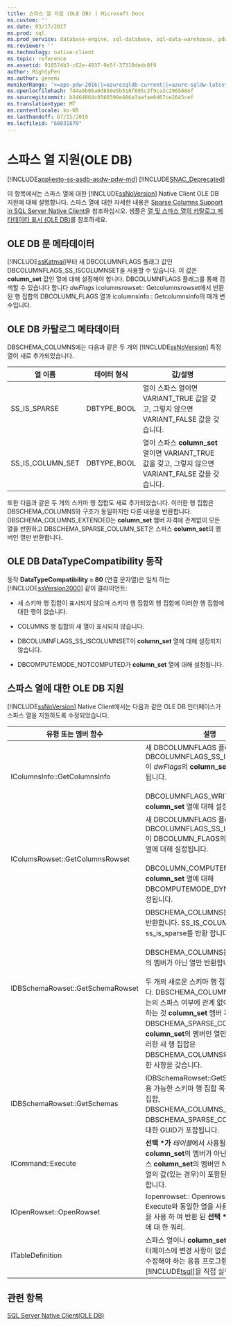 ```yaml
---
title: 스파스 열 지원 (OLE DB) | Microsoft Docs
ms.custom: ''
ms.date: 03/17/2017
ms.prod: sql
ms.prod_service: database-engine, sql-database, sql-data-warehouse, pdw
ms.reviewer: ''
ms.technology: native-client
ms.topic: reference
ms.assetid: 918574b3-c62e-4937-9e5f-37310dedc8f9
author: MightyPen
ms.author: genemi
monikerRange: '>=aps-pdw-2016||=azuresqldb-current||=azure-sqldw-latest||>=sql-server-2016||=sqlallproducts-allversions||>=sql-server-linux-2017||=azuresqldb-mi-current'
ms.openlocfilehash: fd4a9b05a0d650e5b518f695c2f9ca2c296568ef
ms.sourcegitcommit: b2464064c0566590e486a3aafae6d67ce2645cef
ms.translationtype: MT
ms.contentlocale: ko-KR
ms.lasthandoff: 07/15/2019
ms.locfileid: "68031870"
---
```

# <a name="sparse-columns-support-ole-db"></a>스파스 열 지원(OLE DB)
[!INCLUDE[appliesto-ss-asdb-asdw-pdw-md](../../../includes/appliesto-ss-asdb-asdw-pdw-md.md)]
[!INCLUDE[SNAC_Deprecated](../../../includes/snac-deprecated.md)]

  이 항목에서는 스파스 열에 대한 [!INCLUDE[ssNoVersion](../../../includes/ssnoversion-md.md)] Native Client OLE DB 지원에 대해 설명합니다. 스파스 열에 대한 자세한 내용은 [Sparse Columns Support in SQL Server Native Client](../../../relational-databases/native-client/features/sparse-columns-support-in-sql-server-native-client.md)을 참조하십시오. 샘플은 [열 및 스파스 열의 카탈로그 메타데이터 표시 &#40;OLE DB&#41;](../../../relational-databases/native-client-ole-db-how-to/display-column-and-catalog-metadata-for-sparse-columns-ole-db.md)를 참조하세요.  
  
## <a name="ole-db-statement-metadata"></a>OLE DB 문 메타데이터  
 [!INCLUDE[ssKatmai](../../../includes/sskatmai-md.md)]부터 새 DBCOLUMNFLAGS 플래그 값인 DBCOLUMNFLAGS_SS_ISCOLUMNSET을 사용할 수 있습니다. 이 값은 **column_set** 값인 열에 대해 설정해야 합니다. DBCOLUMNFLAGS 플래그를 통해 검색할 수 있습니다 합니다 *dwFlags* icolumnsrowset:: Getcolumnsrowset에서 반환 된 행 집합의 DBCOLUMN_FLAGS 열과 icolumnsinfo:: Getcolumnsinfo의 매개 변수입니다.  
  
## <a name="ole-db-catalog-metadata"></a>OLE DB 카탈로그 메타데이터  
 DBSCHEMA_COLUMNS에는 다음과 같은 두 개의 [!INCLUDE[ssNoVersion](../../../includes/ssnoversion-md.md)] 특정 열이 새로 추가되었습니다.  
  
|열 이름|데이터 형식|값/설명|  
|-----------------|---------------|---------------------|  
|SS_IS_SPARSE|DBTYPE_BOOL|열이 스파스 열이면 VARIANT_TRUE 값을 갖고, 그렇지 않으면 VARIANT_FALSE 값을 갖습니다.|  
|SS_IS_COLUMN_SET|DBTYPE_BOOL|열이 스파스 **column_set** 열이면 VARIANT_TRUE 값을 갖고, 그렇지 않으면 VARIANT_FALSE 값을 갖습니다.|  
  
 또한 다음과 같은 두 개의 스키마 행 집합도 새로 추가되었습니다. 이러한 행 집합은 DBSCHEMA_COLUMNS와 구조가 동일하지만 다른 내용을 반환합니다. DBSCHEMA_COLUMNS_EXTENDED는 **column_set** 멤버 자격에 관계없이 모든 열을 반환하고 DBSCHEMA_SPARSE_COLUMN_SET은 스파스 **column_set**의 멤버인 열만 반환합니다.  
  
## <a name="ole-db-datatypecompatibility-behavior"></a>OLE DB DataTypeCompatibility 동작  
 동작 **DataTypeCompatibility = 80** (연결 문자열)은 일치 하는 [!INCLUDE[ssVersion2000](../../../includes/ssversion2000-md.md)] 같이 클라이언트:  
  
-   새 스키마 행 집합이 표시되지 않으며 스키마 행 집합의 행 집합에 이러한 행 집합에 대한 행이 없습니다.  
  
-   COLUMNS 행 집합의 새 열이 표시되지 않습니다.  
  
-   DBCOLUMNFLAGS_SS_ISCOLUMNSET이 **column_set** 열에 대해 설정되지 않습니다.  
  
-   DBCOMPUTEMODE_NOTCOMPUTED가 **column_set** 열에 대해 설정됩니다.  
  
## <a name="ole-db-support-for-sparse-columns"></a>스파스 열에 대한 OLE DB 지원  
 [!INCLUDE[ssNoVersion](../../../includes/ssnoversion-md.md)] Native Client에서는 다음과 같은 OLE DB 인터페이스가 스파스 열을 지원하도록 수정되었습니다.  
  
|유형 또는 멤버 함수|설명|  
|-----------------------------|-----------------|  
|IColumnsInfo::GetColumnsInfo|새 DBCOLUMNFLAGS 플래그 값인 DBCOLUMNFLAGS_SS_ISCOLUMNSET이 *dwFlags*의 **column_set** 열에 대해 설정됩니다.<br /><br /> DBCOLUMNFLAGS_WRITE가 **column_set** 열에 대해 설정됩니다.|  
|IColumsRowset::GetColumnsRowset|새 DBCOLUMNFLAGS 플래그 값인 DBCOLUMNFLAGS_SS_ISCOLUMNSET이 DBCOLUMN_FLAGS의 **column_set** 열에 대해 설정됩니다.<br /><br /> DBCOLUMN_COMPUTEMODE가 **column_set** 열에 대해 DBCOMPUTEMODE_DYNAMIC으로 설정됩니다.|  
|IDBSchemaRowset::GetSchemaRowset|DBSCHEMA_COLUMNS는 새 열 두 개를 반환합니다. SS_IS_COLUMN_SET과 ss_is_sparse를 반환 합니다.<br /><br /> DBSCHEMA_COLUMNS는 **column_set**의 멤버가 아닌 열만 반환합니다.<br /><br /> 두 개의 새로운 스키마 행 집합 추가 되었습니다. DBSCHEMA_COLUMNS_EXTENDED는의 스파스 여부에 관계 없이 모든 열을 반환 하는 것 **column_set** 멤버 자격. DBSCHEMA_SPARSE_COLUMN_SET은 **column_set**의 멤버인 열만 반환합니다. 이러한 새 행 집합은 DBSCHEMA_COLUMNS와 동일한 열과 제한 사항을 갖습니다.|  
|IDBSchemaRowset::GetSchemas|IDBSchemaRowset::GetSchemas에는 사용 가능한 스키마 행 집합 목록에 있는 새 행 집합, DBSCHEMA_COLUMNS_EXTENDED 및 DBSCHEMA_SPARSE_COLUMN_SET에 대한 GUID가 포함됩니다.|  
|ICommand::Execute|**선택 \*가**  *테이블*에서 사용될 경우 스파스 **column_set**의 멤버가 아닌 모든 열과 스파스 **column_set**의 멤버인 Null이 아닌 모든 열의 값(있는 경우)이 포함된 XML 열을 반환합니다.|  
|IOpenRowset::OpenRowset|Iopenrowset:: Openrowset icommand:: Execute와 동일한 열을 사용 하 여 행 집합을 사용 하 여 반환 된 **선택 \***  동일한 테이블에 대 한 쿼리.|  
|ITableDefinition|스파스 열이나 **column_set** 열의 경우 이 인터페이스에 변경 사항이 없습니다. 스키마를 수정해야 하는 응용 프로그램에서는 적절한 [!INCLUDE[tsql](../../../includes/tsql-md.md)]을 직접 실행해야 합니다.|  
  
## <a name="see-also"></a>관련 항목  
 [SQL Server Native Client&#40;OLE DB&#41;](../../../relational-databases/native-client/ole-db/sql-server-native-client-ole-db.md)  
  
  
